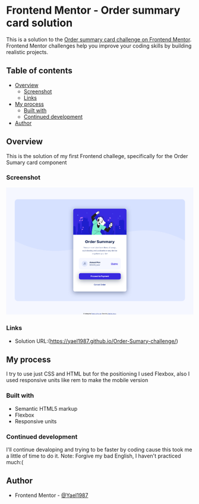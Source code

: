 # Frontend Mentor - Order summary card solution

This is a solution to the [Order summary card challenge on Frontend Mentor](https://www.frontendmentor.io/challenges/order-summary-component-QlPmajDUj). Frontend Mentor challenges help you improve your coding skills by building realistic projects. 

## Table of contents

- [Overview](#overview)
  - [Screenshot](#screenshot)
  - [Links](#links)
- [My process](#my-process)
  - [Built with](#built-with)
  - [Continued development](#continued-development)
- [Author](#author)

## Overview

  This is the solution of my first Frontend challege, specifically for the Order Sumary card component 
### Screenshot

![](./design/My-proyect.png)

### Links

- Solution URL:(https://yael1987.github.io/Order-Sumary-challenge/)

## My process

  I try to use just CSS and HTML but for the positioning I used Flexbox, also I used responsive units like rem to make the mobile version

### Built with

- Semantic HTML5 markup
- Flexbox
- Responsive units

### Continued development

  I'll continue devaloping and trying to be faster by coding cause this took me a little of time to do it. Note: Forgive my bad English, I haven't practiced much:( 

## Author

- Frontend Mentor - [@Yael1987](https://www.frontendmentor.io/profile/Yael1987)
